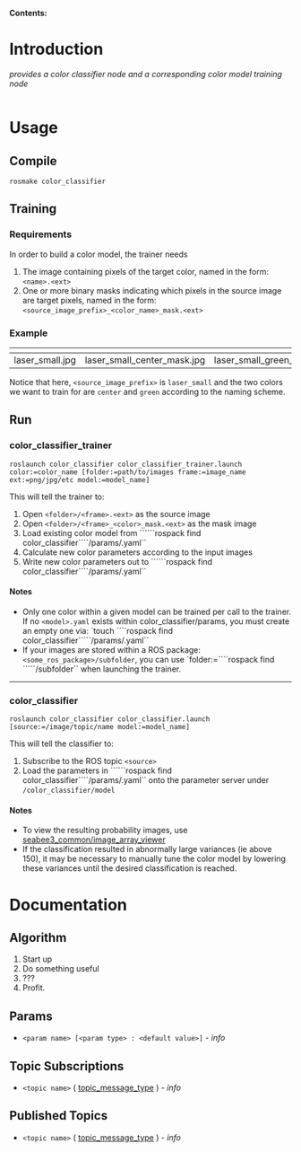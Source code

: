 **Contents:**


# Introduction #

_provides a color classifier node and a corresponding color model training node_


![![](https://lh5.googleusercontent.com/-0W4OjVKnZ9U/UBzPGFx4hQI/AAAAAAAABf8/h5eUVJZj-Fw/s100/color_classifier_laser.png)](https://lh5.googleusercontent.com/-0W4OjVKnZ9U/UBzPGFx4hQI/AAAAAAAABf8/h5eUVJZj-Fw/s1366/color_classifier_laser.png)

# Usage #

## Compile ##

```
rosmake color_classifier
```

## Training ##
### Requirements ###
In order to build a color model, the trainer needs
  1. The image containing pixels of the target color, named in the form: `<name>.<ext>`
  1. One or more binary masks indicating which pixels in the source image are target pixels, named in the form: `<source_image_prefix>_<color_name>_mask.<ext>`

### Example ###

| ![![](https://lh4.googleusercontent.com/-ylEvx-df8-k/UBx_kcOmmsI/AAAAAAAABfg/RyjCMjgdejg/s100/laser_small.jpg)](https://lh4.googleusercontent.com/-ylEvx-df8-k/UBx_kcOmmsI/AAAAAAAABfg/RyjCMjgdejg/s1024/laser_small.jpg) | ![![](https://lh4.googleusercontent.com/-G3Wb9HiMxO4/UBx_j3u8szI/AAAAAAAABfU/EewhH62J7ok/s100/laser_small_center_mask.jpg)](https://lh4.googleusercontent.com/-G3Wb9HiMxO4/UBx_j3u8szI/AAAAAAAABfU/EewhH62J7ok/s1024/laser_small_center_mask.jpg) | ![![](https://lh4.googleusercontent.com/-8spHSUwbazI/UBx_jxHkJWI/AAAAAAAABfQ/ClT3Yo0JviI/s100/laser_small_green_mask.jpg)](https://lh4.googleusercontent.com/-8spHSUwbazI/UBx_jxHkJWI/AAAAAAAABfQ/ClT3Yo0JviI/s1024/laser_small_green_mask.jpg) |
|:--------------------------------------------------------------------------------------------------------------------------------------------------------------------------------------------------------------------------|:--------------------------------------------------------------------------------------------------------------------------------------------------------------------------------------------------------------------------------------------------|:------------------------------------------------------------------------------------------------------------------------------------------------------------------------------------------------------------------------------------------------|
| laser\_small.jpg                                                                                                                                                                                                          | laser\_small\_center\_mask.jpg                                                                                                                                                                                                                    | laser\_small\_green\_mask.jpg                                                                                                                                                                                                                   |

Notice that here, `<source_image_prefix>` is `laser_small` and the two colors we want to train for are `center` and `green` according to the naming scheme.

## Run ##

### color\_classifier\_trainer ###
```
roslaunch color_classifier color_classifier_trainer.launch color:=color_name [folder:=path/to/images frame:=image_name ext:=png/jpg/etc model:=model_name]
```

This will tell the trainer to:
  1. Open `<folder>/<frame>.<ext>` as the source image
  1. Open `<folder>/<frame>_<color>_mask.<ext>` as the mask image
  1. Load existing color model from ``````rospack find color_classifier````/params/<model>.yaml``
  1. Calculate new color parameters according to the input images
  1. Write new color parameters out to ``````rospack find color_classifier````/params/<model>.yaml``

#### Notes ####
  * Only one color within a given model can be trained per call to the trainer. If no `<model>.yaml` exists within color\_classifier/params, you must create an empty one via: `touch ````rospack find color_classifier`````/params/<model>.yaml``
  * If your images are stored within a ROS package: `<some_ros_package>/subfolder`, you can use `folder:=````rospack find <package>`````/subfolder`` when launching the trainer.


---


### color\_classifier ###
```
roslaunch color_classifier color_classifier.launch [source:=/image/topic/name model:=model_name]
```

This will tell the classifier to:
  1. Subscribe to the ROS topic `<source>`
  1. Load the parameters in ``````rospack find color_classifier````/params/<model>.yaml`` onto the parameter server under `/color_classifier/model`

#### Notes ####
  * To view the resulting probability images, use [seabee3\_common/image\_array\_viewer](http://code.google.com/p/seabee3-ros-pkg/wiki/seabee3_common#image_array_viewer)
  * If the classification resulted in abnormally large variances (ie above 150), it may be necessary to manually tune the color model by lowering these variances until the desired classification is reached.

# Documentation #
## Algorithm ##
  1. Start up
  1. Do something useful
  1. ???
  1. Profit.

## Params ##
  * `<param name> [<param type> : <default value>]` - _info_

## Topic Subscriptions ##
  * `<topic name>` ( [topic\_message\_type](link_to_topic_message_type.md) ) - _info_

## Published Topics ##
  * `<topic name>` ( [topic\_message\_type](link_to_topic_message_type.md) ) - _info_